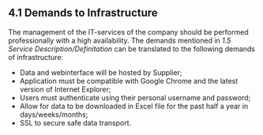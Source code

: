 ## 4.1 Demands to Infrastructure

The management of the IT-services of the company should be performed professionally with a high availability. The demands mentioned in _1.5 Service Description/Definitation_ can be translated to the following demands of infrastructure:

- Data and webinterface will be hosted by Supplier;
- Application must be compatible with Google Chrome and the latest version of Internet Explorer;
- Users must authenticate using their personal username and password;
- Allow for data to be downloaded in Excel file for the past half a year in days/weeks/months;
- SSL to secure safe data transport.